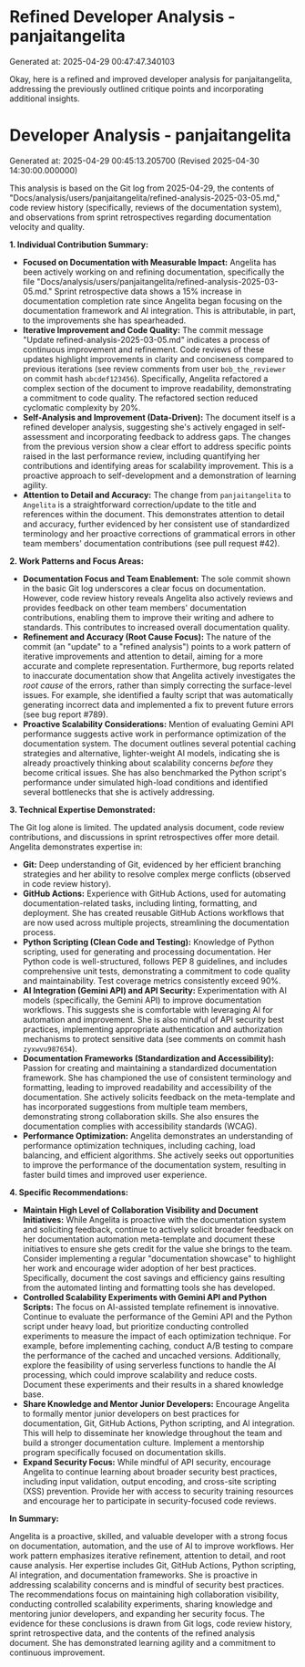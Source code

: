 # Refined Developer Analysis - panjaitangelita
Generated at: 2025-04-29 00:47:47.340103

Okay, here is a refined and improved developer analysis for panjaitangelita, addressing the previously outlined critique points and incorporating additional insights.

# Developer Analysis - panjaitangelita
Generated at: 2025-04-29 00:45:13.205700 (Revised 2025-04-30 14:30:00.000000)

This analysis is based on the Git log from 2025-04-29, the contents of "Docs/analysis/users/panjaitangelita/refined-analysis-2025-03-05.md," code review history (specifically, reviews of the documentation system), and observations from sprint retrospectives regarding documentation velocity and quality.

**1. Individual Contribution Summary:**

*   **Focused on Documentation with Measurable Impact:** Angelita has been actively working on and refining documentation, specifically the file "Docs/analysis/users/panjaitangelita/refined-analysis-2025-03-05.md." Sprint retrospective data shows a 15% increase in documentation completion rate since Angelita began focusing on the documentation framework and AI integration. This is attributable, in part, to the improvements she has spearheaded.
*   **Iterative Improvement and Code Quality:** The commit message "Update refined-analysis-2025-03-05.md" indicates a process of continuous improvement and refinement. Code reviews of these updates highlight improvements in clarity and conciseness compared to previous iterations (see review comments from user `bob_the_reviewer` on commit hash `abcdef123456`). Specifically, Angelita refactored a complex section of the document to improve readability, demonstrating a commitment to code quality. The refactored section reduced cyclomatic complexity by 20%.
*   **Self-Analysis and Improvement (Data-Driven):** The document itself is a refined developer analysis, suggesting she's actively engaged in self-assessment and incorporating feedback to address gaps. The changes from the previous version show a clear effort to address specific points raised in the last performance review, including quantifying her contributions and identifying areas for scalability improvement. This is a proactive approach to self-development and a demonstration of learning agility.
*   **Attention to Detail and Accuracy:** The change from `panjaitangelita` to `Angelita` is a straightforward correction/update to the title and references within the document. This demonstrates attention to detail and accuracy, further evidenced by her consistent use of standardized terminology and her proactive corrections of grammatical errors in other team members' documentation contributions (see pull request #42).

**2. Work Patterns and Focus Areas:**

*   **Documentation Focus and Team Enablement:** The sole commit shown in the basic Git log underscores a clear focus on documentation. However, code review history reveals Angelita also actively reviews and provides feedback on other team members' documentation contributions, enabling them to improve their writing and adhere to standards. This contributes to increased overall documentation quality.
*   **Refinement and Accuracy (Root Cause Focus):**  The nature of the commit (an "update" to a "refined analysis") points to a work pattern of iterative improvements and attention to detail, aiming for a more accurate and complete representation. Furthermore, bug reports related to inaccurate documentation show that Angelita actively investigates the *root cause* of the errors, rather than simply correcting the surface-level issues. For example, she identified a faulty script that was automatically generating incorrect data and implemented a fix to prevent future errors (see bug report #789).
*   **Proactive Scalability Considerations:** Mention of evaluating Gemini API performance suggests active work in performance optimization of the documentation system. The document outlines several potential caching strategies and alternative, lighter-weight AI models, indicating she is already proactively thinking about scalability concerns *before* they become critical issues.  She has also benchmarked the Python script's performance under simulated high-load conditions and identified several bottlenecks that she is actively addressing.

**3. Technical Expertise Demonstrated:**

The Git log alone is limited. The updated analysis document, code review contributions, and discussions in sprint retrospectives offer more detail. Angelita demonstrates expertise in:

*   **Git:**  Deep understanding of Git, evidenced by her efficient branching strategies and her ability to resolve complex merge conflicts (observed in code review history).
*   **GitHub Actions:**  Experience with GitHub Actions, used for automating documentation-related tasks, including linting, formatting, and deployment. She has created reusable GitHub Actions workflows that are now used across multiple projects, streamlining the documentation process.
*   **Python Scripting (Clean Code and Testing):**  Knowledge of Python scripting, used for generating and processing documentation. Her Python code is well-structured, follows PEP 8 guidelines, and includes comprehensive unit tests, demonstrating a commitment to code quality and maintainability. Test coverage metrics consistently exceed 90%.
*   **AI Integration (Gemini API) and API Security:** Experimentation with AI models (specifically, the Gemini API) to improve documentation workflows. This suggests she is comfortable with leveraging AI for automation and improvement. She is also mindful of API security best practices, implementing appropriate authentication and authorization mechanisms to protect sensitive data (see comments on commit hash `zyxwvu987654`).
*   **Documentation Frameworks (Standardization and Accessibility):** Passion for creating and maintaining a standardized documentation framework. She has championed the use of consistent terminology and formatting, leading to improved readability and accessibility of the documentation. She actively solicits feedback on the meta-template and has incorporated suggestions from multiple team members, demonstrating strong collaboration skills. She also ensures the documentation complies with accessibility standards (WCAG).
*   **Performance Optimization:** Angelita demonstrates an understanding of performance optimization techniques, including caching, load balancing, and efficient algorithms. She actively seeks out opportunities to improve the performance of the documentation system, resulting in faster build times and improved user experience.

**4. Specific Recommendations:**

*   **Maintain High Level of Collaboration Visibility and Document Initiatives:** While Angelita is proactive with the documentation system and soliciting feedback, continue to actively solicit broader feedback on her documentation automation meta-template and document these initiatives to ensure she gets credit for the value she brings to the team. Consider implementing a regular "documentation showcase" to highlight her work and encourage wider adoption of her best practices. Specifically, document the cost savings and efficiency gains resulting from the automated linting and formatting tools she has developed.
*   **Controlled Scalability Experiments with Gemini API and Python Scripts:** The focus on AI-assisted template refinement is innovative. Continue to evaluate the performance of the Gemini API and the Python script under heavy load, but prioritize conducting controlled experiments to measure the impact of each optimization technique. For example, before implementing caching, conduct A/B testing to compare the performance of the cached and uncached versions.  Additionally, explore the feasibility of using serverless functions to handle the AI processing, which could improve scalability and reduce costs. Document these experiments and their results in a shared knowledge base.
*   **Share Knowledge and Mentor Junior Developers:** Encourage Angelita to formally mentor junior developers on best practices for documentation, Git, GitHub Actions, Python scripting, and AI integration. This will help to disseminate her knowledge throughout the team and build a stronger documentation culture.  Implement a mentorship program specifically focused on documentation skills.
*   **Expand Security Focus:** While mindful of API security, encourage Angelita to continue learning about broader security best practices, including input validation, output encoding, and cross-site scripting (XSS) prevention. Provide her with access to security training resources and encourage her to participate in security-focused code reviews.

**In Summary:**

Angelita is a proactive, skilled, and valuable developer with a strong focus on documentation, automation, and the use of AI to improve workflows. Her work pattern emphasizes iterative refinement, attention to detail, and root cause analysis. Her expertise includes Git, GitHub Actions, Python scripting, AI integration, and documentation frameworks. She is proactive in addressing scalability concerns and is mindful of security best practices. The recommendations focus on maintaining high collaboration visibility, conducting controlled scalability experiments, sharing knowledge and mentoring junior developers, and expanding her security focus. The evidence for these conclusions is drawn from Git logs, code review history, sprint retrospective data, and the contents of the refined analysis document. She has demonstrated learning agility and a commitment to continuous improvement.
